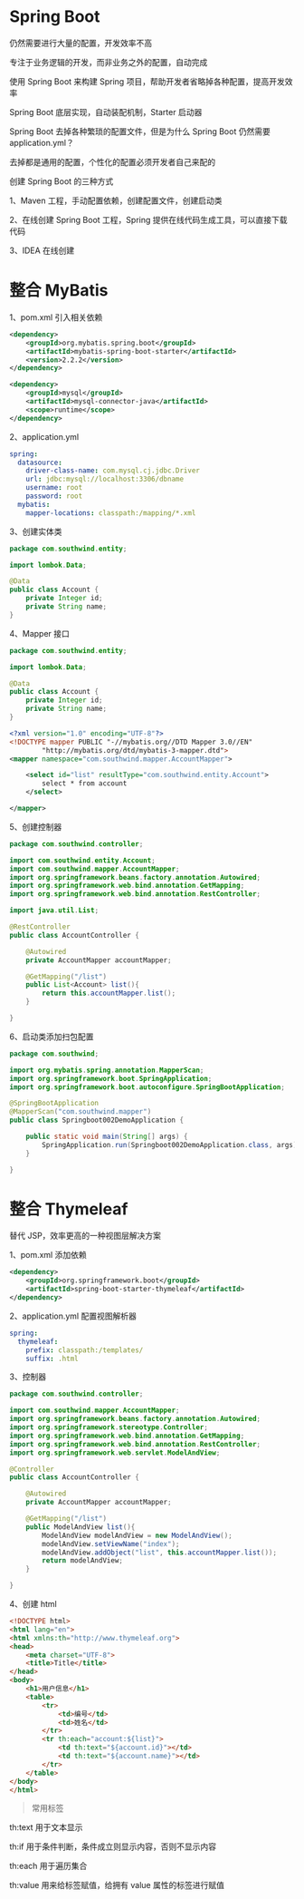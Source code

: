 # Spring Boot

仍然需要进行大量的配置，开发效率不高

专注于业务逻辑的开发，而非业务之外的配置，自动完成

使用 Spring Boot 来构建 Spring 项目，帮助开发者省略掉各种配置，提高开发效率

Spring Boot 底层实现，自动装配机制，Starter 启动器

Spring Boot 去掉各种繁琐的配置文件，但是为什么 Spring Boot 仍然需要 application.yml？

去掉都是通用的配置，个性化的配置必须开发者自己来配的

创建 Spring Boot 的三种方式

1、Maven 工程，手动配置依赖，创建配置文件，创建启动类

2、在线创建 Spring Boot 工程，Spring 提供在线代码生成工具，可以直接下载代码

3、IDEA 在线创建

# 整合 MyBatis

1、pom.xml 引入相关依赖

```xml
<dependency>
    <groupId>org.mybatis.spring.boot</groupId>
    <artifactId>mybatis-spring-boot-starter</artifactId>
    <version>2.2.2</version>
</dependency>

<dependency>
    <groupId>mysql</groupId>
    <artifactId>mysql-connector-java</artifactId>
    <scope>runtime</scope>
</dependency>
```

2、application.yml

```yaml
spring:
  datasource:
    driver-class-name: com.mysql.cj.jdbc.Driver
    url: jdbc:mysql://localhost:3306/dbname
    username: root
    password: root
  mybatis:
    mapper-locations: classpath:/mapping/*.xml
```

3、创建实体类

```java
package com.southwind.entity;

import lombok.Data;

@Data
public class Account {
    private Integer id;
    private String name;
}
```

4、Mapper 接口

```java
package com.southwind.entity;

import lombok.Data;

@Data
public class Account {
    private Integer id;
    private String name;
}
```

```xml
<?xml version="1.0" encoding="UTF-8"?>
<!DOCTYPE mapper PUBLIC "-//mybatis.org//DTD Mapper 3.0//EN"
        "http://mybatis.org/dtd/mybatis-3-mapper.dtd">
<mapper namespace="com.southwind.mapper.AccountMapper">

    <select id="list" resultType="com.southwind.entity.Account">
        select * from account
    </select>

</mapper>
```

5、创建控制器

```java
package com.southwind.controller;

import com.southwind.entity.Account;
import com.southwind.mapper.AccountMapper;
import org.springframework.beans.factory.annotation.Autowired;
import org.springframework.web.bind.annotation.GetMapping;
import org.springframework.web.bind.annotation.RestController;

import java.util.List;

@RestController
public class AccountController {

    @Autowired
    private AccountMapper accountMapper;

    @GetMapping("/list")
    public List<Account> list(){
        return this.accountMapper.list();
    }

}
```

6、启动类添加扫包配置

```java
package com.southwind;

import org.mybatis.spring.annotation.MapperScan;
import org.springframework.boot.SpringApplication;
import org.springframework.boot.autoconfigure.SpringBootApplication;

@SpringBootApplication
@MapperScan("com.southwind.mapper")
public class Springboot002DemoApplication {

    public static void main(String[] args) {
        SpringApplication.run(Springboot002DemoApplication.class, args);
    }

}
```

# 整合 Thymeleaf

替代 JSP，效率更高的一种视图层解决方案

1、pom.xml 添加依赖

```xml
<dependency>
    <groupId>org.springframework.boot</groupId>
    <artifactId>spring-boot-starter-thymeleaf</artifactId>
</dependency>
```

2、application.yml 配置视图解析器

```yaml
spring:
  thymeleaf:
    prefix: classpath:/templates/
    suffix: .html
```

3、控制器

```java
package com.southwind.controller;

import com.southwind.mapper.AccountMapper;
import org.springframework.beans.factory.annotation.Autowired;
import org.springframework.stereotype.Controller;
import org.springframework.web.bind.annotation.GetMapping;
import org.springframework.web.bind.annotation.RestController;
import org.springframework.web.servlet.ModelAndView;

@Controller
public class AccountController {

    @Autowired
    private AccountMapper accountMapper;

    @GetMapping("/list")
    public ModelAndView list(){
        ModelAndView modelAndView = new ModelAndView();
        modelAndView.setViewName("index");
        modelAndView.addObject("list", this.accountMapper.list());
        return modelAndView;
    }

}
```

4、创建 html

```html
<!DOCTYPE html>
<html lang="en">
<html xmlns:th="http://www.thymeleaf.org">
<head>
    <meta charset="UTF-8">
    <title>Title</title>
</head>
<body>
    <h1>用户信息</h1>
    <table>
        <tr>
            <td>编号</td>
            <td>姓名</td>
        </tr>
        <tr th:each="account:${list}">
            <td th:text="${account.id}"></td>
            <td th:text="${account.name}"></td>
        </tr>
    </table>
</body>
</html>
```

> 常用标签

th:text 用于文本显示

th:if 用于条件判断，条件成立则显示内容，否则不显示内容

th:each 用于遍历集合

th:value 用来给标签赋值，给拥有 value 属性的标签进行赋值